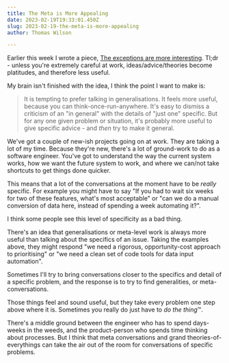 ```yaml
---
title: The Meta is More Appealing
date: 2023-02-19T19:33:01.450Z
slug: 2023-02-19-the-meta-is-more-appealing
author: Thomas Wilson

---
```

Earlier this week I wrote a piece, [The exceptions are more interesting](/blog/2023-02-13-the-exceptions-are-more-interesting).  Tl;dr - unless you're extremely careful at work,  ideas/advice/theories become platitudes, and therefore less useful.

My brain isn't finished with the idea, I think the point I want to make is: 

> It is tempting to prefer talking in generalisations.  It feels more useful, because you can think-once-run-anywhere.  It's easy to dismiss a criticism of an "in general" with the details of "just one" specific.  But for any one given problem or situation, it's probably more useful to give specific advice - and *then* try to make it general.

We've got a couple of new-ish projects going on at work.  They   are taking a lot of my time.  Because they're new, there's a lot of ground-work to do as a software engineer.  You've got to understand the way the current system works, how we want the future system to work, and where we can/not take shortcuts to get things done quicker.

This means that a lot of the conversations at the moment have to be *really* specific.  For example you might have to say "If you had to wait six weeks for two of these features, what's most acceptable" or "can we do a manual conversion of data here, instead of spending a week automating it?".  

I think some people see this level of specificity as a bad thing.

There's an idea that generalisations or meta-level work is always more useful than talking about the specifics of an issue.  Taking the examples above, they might respond "we need a rigorous, opportunity-cost approach to prioritising" or "we need a clean set of code tools for data input automation".

Sometimes I'll try to bring conversations closer to the specifics and detail of a specific problem, and the response is to try to find generalities, or meta-conversations.

Those things feel and sound useful, but they take every problem one step above where it is.  Sometimes you really do just have to *do the thing*™️.  

There's a middle ground between the engineer who has to spend days-weeks in the weeds, and the product-person who spends time thinking about processes.  But I think that meta conversations and grand theories-of-everythings can take the air out of the room for conversations of specific problems.